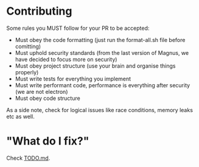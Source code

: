 # Contributing

Some rules you MUST follow for your PR to be accepted:

- Must obey the code formatting (just run the format-all.sh file before comitting)
- Must uphold security standards (from the last version of Magnus, we have decided to focus more on security)
- Must obey project structure (use your brain and organise things properly)
- Must write tests for everything you implement
- Must write performant code, performance is everything after security (we are not electron)
- Must obey code structure

As a side note, check for logical issues like race conditions, memory leaks etc as well.

# "What do I fix?"

Check [TODO.md](./TODO.md).
